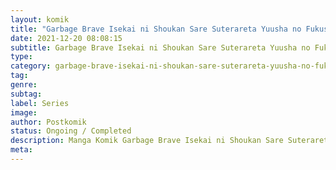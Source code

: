 ```yaml
---
layout: komik
title: "Garbage Brave Isekai ni Shoukan Sare Suterareta Yuusha no Fukushuu Monogatari"
date: 2021-12-20 08:08:15
subtitle: Garbage Brave Isekai ni Shoukan Sare Suterareta Yuusha no Fukushuu Monogatari
type: 
category: garbage-brave-isekai-ni-shoukan-sare-suterareta-yuusha-no-fukushuu-monogatari
tag: 
genre: 
subtag: 
label: Series
image: 
author: Postkomik
status: Ongoing / Completed
description: Manga Komik Garbage Brave Isekai ni Shoukan Sare Suterareta Yuusha no Fukushuu Monogatari | Bahasa Indonesia
meta: 
---
```

